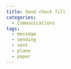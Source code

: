 ```yaml
---
title: Send check fill
categories:
  - Communications
tags:
  - message
  - sending
  - sent
  - plane
  - paper
---
```

